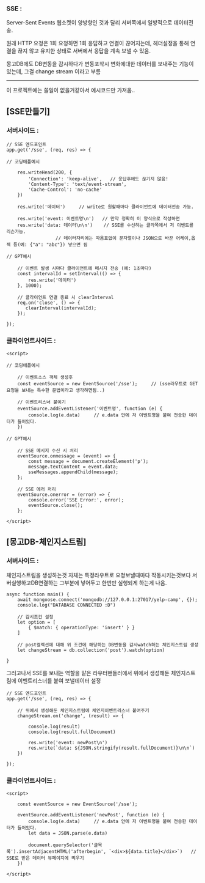 
### SSE :
Server-Sent Events
웹소켓이 양방향인 것과 달리 서버쪽에서 일방적으로 데이터전송.

원래 HTTP 요청은 1회 요청하면 1회 응답하고 연결이 끊어지는데,
헤더설정을 통해 연결을 끊지 않고 유지한 상태로 서버에서 응답을 계속 보낼 수 있음.

몽고DB에도 DB변동을 감시하다가 변동포착시 변화에대한 데이터를 보내주는 기능이 있는데,
그걸 change stream 이라고 부름


-----------------------------

이 프로젝트에는 쓸일이 없을거같아서 예시코드만 가져옴..


## [SSE만들기]


### 서버사이드 :

    // SSE 엔드포인트
    app.get('/sse', (req, res) => {

    // 코딩애플예시

        res.writeHead(200, {
            'Connection': 'keep-alive',   // 응답후에도 끊기지 않음!
            'Content-Type': 'text/event-stream',
            'Cache-Control': 'no-cache'
        })

        res.write('데이터')     // write로 원할때마다 클라이언트에 데이터전송 가능.

        res.write('event: 이벤트명\n')   // 만약 정확히 이 양식으로 작성하면
        res.write('data: 데이터\n\n')    // SSE를 수신하는 클라쪽에서 저 이벤트를 리슨가능.
                      // 데이터자리에는 따옴표없이 문자열이나 JSON으로 바꾼 어레이,옵젝 등(예: {"a": "abc"}) 넣으면 됨
     
    // GPT예시

        // 이벤트 발생 시마다 클라이언트에 메시지 전송 (예: 1초마다)
        const intervalId = setInterval(() => {
            res.write('데이터')
        }, 1000);
    
        // 클라이언트 연결 종료 시 clearInterval
        req.on('close', () => {
           clearInterval(intervalId);
        });

    });


### 클라이언트사이드 :
 
    <script>

    // 코딩애플예시

        // 이벤트소스 객체 생성후
        const eventSource = new EventSource('/sse');     // (sse라우트로 GET요청을 보내는 특수한 문법이라고 생각하면됨..)

        // 이벤트리스너 붙이기
        eventSource.addEventListener('이벤트명', function (e) {
            console.log(e.data)     // e.data 안에 저 이벤트명을 붙여 전송한 데이터가 들어있다.
        })

    // GPT예시

        // SSE 메시지 수신 시 처리
        eventSource.onmessage = (event) => {
            const message = document.createElement('p');
            message.textContent = event.data;
            sseMessages.appendChild(message);
        };
  
        // SSE 에러 처리
        eventSource.onerror = (error) => {
            console.error('SSE Error:', error);
            eventSource.close();
        };

    </script>



## [몽고DB-체인지스트림]


### 서버사이드 :

체인지스트림을 생성하는것 자체는
특정라우트로 요청보낼때마다 작동시키는것보다
서버실행하고DB연결하는 그부분에 넣어두고 한번만 실행되게 하는게 나음.

    async function main() {
        await mongoose.connect('mongodb://127.0.0.1:27017/yelp-camp', {});
        console.log("DATABASE CONNECTED :D")

        // 감시조건 설정
        let option = [
            { $match: { operationType: 'insert' } }
        ]

        // post컬렉션에 대해 위 조건에 해당하는 DB변동을 감시watch하는 체인지스트림 생성
        let changeStream = db.collection('post').watch(option)

    }

그러고나서 SSE를 보내는 역할을 맡은 라우터핸들러에서
위에서 생성해둔 체인지스트림에 이벤트리스너를 붙여 보낼데이터 설정

    // SSE 엔드포인트
    app.get('/sse', (req, res) => {

        // 위에서 생성해둔 체인지스트림에 체인지이벤트리스너 붙여주기
        changeStream.on('change', (result) => {

            console.log(result)
            console.log(result.fullDocument)

            res.write('event: newPost\n')
            res.write(`data: ${JSON.stringify(result.fullDocument)}\n\n`)
        })

    });


### 클라이언트사이드 :

    <script>

        const eventSource = new EventSource('/sse');

        eventSource.addEventListener('newPost', function (e) {
            console.log(e.data)     // e.data 안에 저 이벤트명을 붙여 전송한 데이터가 들어있다.
            let data = JSON.parse(e.data)

            document.querySelector('글목록').insertAdjacentHTML('afterbegin', `<div>${data.title}</div>`)   // SSE로 받은 데이터 뷰페이지에 띄우기
        })

    </script>
